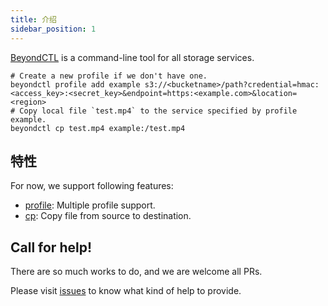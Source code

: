```yaml
---
title: 介绍
sidebar_position: 1
---
```


[BeyondCTL](https://github.com/beyondstorage/beyond-ctl) is a command-line tool for all storage services.

```shell
# Create a new profile if we don't have one.
beyondctl profile add example s3://<bucketname>/path?credential=hmac:<access_key>:<secret_key>&endpoint=https:<example.com>&location=<region>
# Copy local file `test.mp4` to the service specified by profile example. 
beyondctl cp test.mp4 example:/test.mp4
```

## 特性

For now, we support following features:

- [profile](./commands/profile.md): Multiple profile support.
- [cp](./commands/cp.md): Copy file from source to destination.

## Call for help!

There are so much works to do, and we are welcome all PRs.

Please visit [issues](https://github.com/beyondstorage/beyond-ctl/issues) to know what kind of help to provide.
